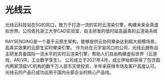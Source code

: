 # 光线云

光线云科技站在5G的风口，致力于打造一流的实时云渲染引擎，构建未来全真虚拟世界。公司依托浙江大学CAD实验室，自主研发的低时延高逼真的云渲染系统

RAYSENGING是一个基于云原生架构，能够提供云协同晕染达到超大规模场景，高真实效果的云原生实时晕染引擎。
  作为处在元宇宙风口的公司，光线云拥有自主研发具备国际一流水平的实时云渲染引擎，帮助人们自由构建虚拟世界（云游戏，AR/VR，工业数字孪生）。
  公司成立于2021年4月，成立伊始即获得了包含国内两家顶级VC机构的数千万人民币天使投资，半年来获得市场及客户高度认可。
光线云的产品已成功运用于国内头部企业的核心产品线。
